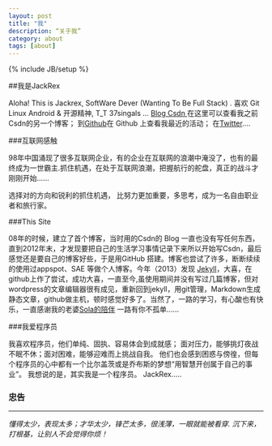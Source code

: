 ```yaml
---
layout: post
title: "我"
description: “关于我”
category: about
tags: [about]
---
```

{% include JB/setup %}

##我是JackRex
 

Aloha! This is Jackrex, SoftWare Dever (Wanting To Be Full Stack) . 喜欢 Git Linux Android & 开源精神, T_T 37singals ... <a href="http://blog.csdn.net/xpp1993">Blog Csdn </a> 在这里可以查看我之前Csdn的另一个博客； 到<a href="http://github.com/jackrex">Github</a>在 Github 上查看我最近的活动； 在<a href="http://twitter.com/jackrex1993">Twitter</a>....

###互联网感触

98年中国涌现了很多互联网企业，有的企业在互联网的浪潮中淹没了，也有的最终成为一世霸主.抓住机遇，在处于互联网浪潮，把握航行的舵盘，真正的战斗才刚刚开始......

选择对的方向和锐利的抓住机遇， 比努力更加重要，多思考，成为一名自由职业者和旅行家。

###This Site

08年的时候，建立了首个博客，当时用的Csdn的 Blog 一直也没有写任何东西，直到2012年末，才发现要把自己的生活学习事情记录下来所以开始写Csdn，最后感觉还是要自己的博客好些，于是用GitHub 搭建。博客也尝试了许多，断断续续的使用过appspot、SAE 等做个人博客。今年（2013）发现 <a href="http://github.com/mojombo/jekyll/tree/master">Jekyll</a>，大喜，在github上作了尝试，成功大喜，一直至今,虽使用期间并没有写过几篇博客，但对wordpress的文章编辑器很有成见，重新回到jekyll，用git管理，Markdown生成静态文章，github做主机，顿时感觉好多了。当然了，一路的学习，有心酸也有快乐，一直感谢我的老婆<a href="http://jackrex.github.com/mylove/index.html">Sola的陪伴</a>  一路有你不孤单......

###我爱程序员

我喜欢程序员，他们单纯、固执、容易体会到成就感； 面对压力，能够挑灯夜战不眠不休；面对困难，能够迎难而上挑战自我。 他们也会感到困惑与傍徨，但每个程序员的心中都有一个比尔盖茨或是乔布斯的梦想“用智慧开创属于自己的事业”。 我想说的是，其实我是一个程序员。 JackRex.....


### 忠告
*** 
<em>懂得太少，表现太多；才华太少，锋芒太多，很浅薄，一眼就能被看穿. 沉下来，打根基，让别人不会觉得你烦！</em>